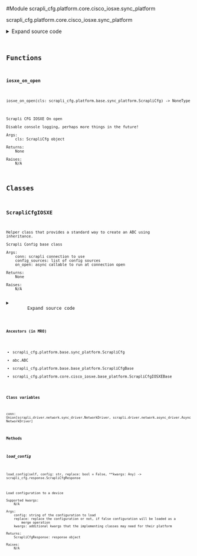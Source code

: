 <link rel="preload stylesheet" as="style" href="https://cdnjs.cloudflare.com/ajax/libs/10up-sanitize.css/11.0.1/sanitize.min.css" integrity="sha256-PK9q560IAAa6WVRRh76LtCaI8pjTJ2z11v0miyNNjrs=" crossorigin>
<link rel="preload stylesheet" as="style" href="https://cdnjs.cloudflare.com/ajax/libs/10up-sanitize.css/11.0.1/typography.min.css" integrity="sha256-7l/o7C8jubJiy74VsKTidCy1yBkRtiUGbVkYBylBqUg=" crossorigin>
<link rel="stylesheet preload" as="style" href="https://cdnjs.cloudflare.com/ajax/libs/highlight.js/10.1.1/styles/github.min.css" crossorigin>
<script defer src="https://cdnjs.cloudflare.com/ajax/libs/highlight.js/10.1.1/highlight.min.js" integrity="sha256-Uv3H6lx7dJmRfRvH8TH6kJD1TSK1aFcwgx+mdg3epi8=" crossorigin></script>
<script>window.addEventListener('DOMContentLoaded', () => hljs.initHighlighting())</script>















#Module scrapli_cfg.platform.core.cisco_iosxe.sync_platform

scrapli_cfg.platform.core.cisco_iosxe.sync_platform

<details class="source">
    <summary>
        <span>Expand source code</span>
    </summary>
    <pre>
        <code class="python">
"""scrapli_cfg.platform.core.cisco_iosxe.sync_platform"""
from typing import Any, Callable, List, Optional

from scrapli.driver import NetworkDriver
from scrapli.response import Response
from scrapli_cfg.diff import ScrapliCfgDiffResponse
from scrapli_cfg.exceptions import DiffConfigError, FailedToDetermineDeviceState
from scrapli_cfg.platform.base.sync_platform import ScrapliCfg
from scrapli_cfg.platform.core.cisco_iosxe.base_platform import CONFIG_SOURCES, ScrapliCfgIOSXEBase
from scrapli_cfg.platform.core.cisco_iosxe.types import FilePromptMode
from scrapli_cfg.response import ScrapliCfgResponse


def iosxe_on_open(cls: ScrapliCfg) -> None:
    """
    Scrapli CFG IOSXE On open

    Disable console logging, perhaps more things in the future!

    Args:
        cls: ScrapliCfg object

    Returns:
        None

    Raises:
        N/A

    """
    cls.conn.send_config(config="no logging monitor")


class ScrapliCfgIOSXE(ScrapliCfg, ScrapliCfgIOSXEBase):
    def __init__(
        self,
        conn: NetworkDriver,
        config_sources: Optional[List[str]] = None,
        on_open: Optional[Callable[..., Any]] = None,
        filesystem: str = "flash:",
        cleanup_post_commit: bool = True,
    ) -> None:
        if config_sources is None:
            config_sources = CONFIG_SOURCES

        if on_open is None:
            on_open = iosxe_on_open

        super().__init__(conn=conn, config_sources=config_sources, on_open=on_open)

        self.filesystem = filesystem
        self._filesystem_space_available_buffer_perc = 10

        self._replace = False

        self.candidate_config_filename = ""

        self.cleanup_post_commit = cleanup_post_commit

    def _get_filesystem_space_available(self) -> int:
        """
        Abort a configuration -- discards any loaded config

        Args:
            N/A

        Returns:
            None

        Raises:
            FailedToDetermineDeviceState: if unable to fetch file filesystem bytes available

        """
        filesystem_size_result = self.conn.send_command(command=f"dir {self.filesystem} | i bytes")
        if filesystem_size_result.failed:
            raise FailedToDetermineDeviceState("failed to determine space available on filesystem")

        return self._post_get_filesystem_space_available(output=filesystem_size_result.result)

    def _determine_file_prompt_mode(self) -> FilePromptMode:
        """
        Determine the device file prompt mode

        Args:
            N/A

        Returns:
            FilePromptMode: enum representing file prompt mode

        Raises:
            FailedToDetermineDeviceState: if unable to fetch file prompt mode

        """
        file_prompt_mode_result = self.conn.send_command(command="show run | i file prompt")
        if file_prompt_mode_result.failed:
            raise FailedToDetermineDeviceState("failed to determine file prompt mode")

        return self._post_determine_file_prompt_mode(output=file_prompt_mode_result.result)

    def _delete_candidate_config(self) -> Response:
        """
        Delete candidate config from the filesystem

        Args:
            N/A

        Returns:
            Response: response from deleting the candidate config

        Raises:
            N/A

        """
        # have to check again because the candidate config may have changed this!
        file_prompt_mode = self._determine_file_prompt_mode()
        if file_prompt_mode in (FilePromptMode.ALERT, FilePromptMode.NOISY):
            delete_events = [
                (
                    f"delete {self.filesystem}{self.candidate_config_filename}",
                    "Delete filename",
                ),
                (
                    "",
                    "[confirm]",
                ),
                ("", ""),
            ]
        else:
            delete_events = [
                (f"delete {self.filesystem}{self.candidate_config_filename}", "[confirm]"),
                ("", ""),
            ]
        delete_result = self.conn.send_interactive(interact_events=delete_events)
        return delete_result

    def get_config(self, source: str = "running") -> ScrapliCfgResponse:
        """
        Get device configuration

        Args:
            source: name of the config source, generally running|startup

        Returns:
            ScrapliCfgResponse: response object containing string of the target config source as the
                `result` attribute

        Raises:
            N/A

        """
        response = self._pre_get_config(source=source)

        config_result = self.conn.send_command(command=self._get_config_command(source=source))

        return self._post_get_config(
            response=response,
            source=source,
            scrapli_responses=[config_result],
            result=config_result.result,
        )

    def load_config(self, config: str, replace: bool = False, **kwargs: Any) -> ScrapliCfgResponse:
        """
        Load configuration to a device

        Supported kwargs:
            N/A

        Args:
            config: string of the configuration to load
            replace: replace the configuration or not, if false configuration will be loaded as a
                merge operation
            kwargs: additional kwargs that the implementing classes may need for their platform

        Returns:
            ScrapliCfgResponse: response object

        Raises:
            N/A

        """
        response = self._pre_load_config(config=config)

        config = self._prepare_load_config(config=config, replace=replace)

        filesystem_bytes_available = self._get_filesystem_space_available()
        self._space_available(filesystem_bytes_available=filesystem_bytes_available)

        # when in tcl command mode or whatever it is, tcl wants \r for return char, so stash the
        # original return char and sub in \r for a bit
        original_return_char = self.conn.comms_return_char
        tcl_comms_return_char = "\r"

        # pop into tclsh before swapping the return char just to be safe -- \r or \n should both be
        # fine for up to here but who knows... :)
        self.conn.acquire_priv(desired_priv="tclsh")
        self.conn.comms_return_char = tcl_comms_return_char
        config_result = self.conn.send_config(config=config, privilege_level="tclsh")

        # reset the return char to the "normal" one and drop into whatever is the "default" priv
        self.conn.comms_return_char = original_return_char
        self.conn.acquire_priv(desired_priv=self.conn.default_desired_privilege_level)

        return self._post_load_config(
            response=response,
            scrapli_responses=[config_result],
        )

    def abort_config(self) -> ScrapliCfgResponse:
        """
        Abort a configuration -- discards any loaded config

        Args:
            N/A

        Returns:
            ScrapliCfgResponse: response object

        Raises:
            N/A

        """
        response = self._pre_abort_config(
            session_or_config_file=bool(self.candidate_config_filename)
        )

        abort_result = self._delete_candidate_config()
        self._reset_config_session()

        return self._post_abort_config(response=response, scrapli_responses=[abort_result])

    def commit_config(self, source: str = "running") -> ScrapliCfgResponse:
        """
        Commit a loaded configuration

        Args:
            source: name of the config source to commit against, generally running|startup

        Returns:
            ScrapliCfgResponse: response object

        Raises:
            N/A

        """
        scrapli_responses = []
        response = self._pre_commit_config(
            source=source, session_or_config_file=bool(self.candidate_config_filename)
        )

        if self._replace is True:
            replace_command = (
                f"configure replace {self.filesystem}{self.candidate_config_filename} force"
            )
            commit_result = self.conn.send_command(command=replace_command)
        else:
            file_prompt_mode = self._determine_file_prompt_mode()
            if file_prompt_mode == FilePromptMode.ALERT:
                merge_events = [
                    (
                        f"copy {self.filesystem}{self.candidate_config_filename} running-config",
                        "Destination filename",
                    ),
                    ("", ""),
                ]
            elif file_prompt_mode == FilePromptMode.NOISY:
                merge_events = [
                    (
                        f"copy {self.filesystem}{self.candidate_config_filename} running-config",
                        "Source filename",
                    ),
                    (
                        "",
                        "Destination filename",
                    ),
                    ("", ""),
                ]
            else:
                merge_events = [
                    (f"copy {self.filesystem}{self.candidate_config_filename} running-config", "")
                ]
            commit_result = self.conn.send_interactive(interact_events=merge_events)

        scrapli_responses.append(commit_result)

        if self.cleanup_post_commit:
            cleanup_result = self._delete_candidate_config()
            scrapli_responses.append(cleanup_result)

        self._reset_config_session()

        return self._post_load_config(
            response=response,
            scrapli_responses=scrapli_responses,
        )

    def diff_config(self, source: str = "running") -> ScrapliCfgDiffResponse:
        """
        Diff a loaded configuration against the source config store

        Args:
            source: name of the config source to diff against, generally running|startup -- device
                diffs will generally not care about this argument, but the built in scrapli differ
                will

        Returns:
            ScrapliCfgDiffResponse: scrapli cfg diff object

        Raises:
            N/A

        """
        scrapli_responses = []
        device_diff = ""
        source_config = ""

        diff_response = self._pre_diff_config(
            source=source, session_or_config_file=bool(self.candidate_config_filename)
        )

        try:
            diff_result = self.conn.send_command(command=self._get_diff_command(source=source))
            scrapli_responses.append(diff_response)
            if diff_result.failed:
                raise DiffConfigError("failed generating diff for config session")

            source_config_result = self.get_config(source=source)
            source_config = source_config_result.result
            if source_config_result.scrapli_responses:
                scrapli_responses.extend(source_config_result.scrapli_responses)
            if source_config_result.failed:
                raise DiffConfigError("failed fetching source config for diff comparison")

        except DiffConfigError:
            pass

        source_config, candidate_config = self._normalize_source_candidate_configs(
            source_config=source_config
        )

        return self._post_diff_config(
            diff_response=diff_response,
            scrapli_responses=scrapli_responses,
            source_config=source_config,
            candidate_config=candidate_config,
            device_diff=device_diff,
        )
        </code>
    </pre>
</details>



## Functions

    

#### iosxe_on_open
`iosxe_on_open(cls: scrapli_cfg.platform.base.sync_platform.ScrapliCfg) ‑> NoneType`

```text
Scrapli CFG IOSXE On open

Disable console logging, perhaps more things in the future!

Args:
    cls: ScrapliCfg object

Returns:
    None

Raises:
    N/A
```




## Classes

### ScrapliCfgIOSXE


```text
Helper class that provides a standard way to create an ABC using
inheritance.

Scrapli Config base class

Args:
    conn: scrapli connection to use
    config_sources: list of config sources
    on_open: async callable to run at connection open

Returns:
    None

Raises:
    N/A
```

<details class="source">
    <summary>
        <span>Expand source code</span>
    </summary>
    <pre>
        <code class="python">
class ScrapliCfgIOSXE(ScrapliCfg, ScrapliCfgIOSXEBase):
    def __init__(
        self,
        conn: NetworkDriver,
        config_sources: Optional[List[str]] = None,
        on_open: Optional[Callable[..., Any]] = None,
        filesystem: str = "flash:",
        cleanup_post_commit: bool = True,
    ) -> None:
        if config_sources is None:
            config_sources = CONFIG_SOURCES

        if on_open is None:
            on_open = iosxe_on_open

        super().__init__(conn=conn, config_sources=config_sources, on_open=on_open)

        self.filesystem = filesystem
        self._filesystem_space_available_buffer_perc = 10

        self._replace = False

        self.candidate_config_filename = ""

        self.cleanup_post_commit = cleanup_post_commit

    def _get_filesystem_space_available(self) -> int:
        """
        Abort a configuration -- discards any loaded config

        Args:
            N/A

        Returns:
            None

        Raises:
            FailedToDetermineDeviceState: if unable to fetch file filesystem bytes available

        """
        filesystem_size_result = self.conn.send_command(command=f"dir {self.filesystem} | i bytes")
        if filesystem_size_result.failed:
            raise FailedToDetermineDeviceState("failed to determine space available on filesystem")

        return self._post_get_filesystem_space_available(output=filesystem_size_result.result)

    def _determine_file_prompt_mode(self) -> FilePromptMode:
        """
        Determine the device file prompt mode

        Args:
            N/A

        Returns:
            FilePromptMode: enum representing file prompt mode

        Raises:
            FailedToDetermineDeviceState: if unable to fetch file prompt mode

        """
        file_prompt_mode_result = self.conn.send_command(command="show run | i file prompt")
        if file_prompt_mode_result.failed:
            raise FailedToDetermineDeviceState("failed to determine file prompt mode")

        return self._post_determine_file_prompt_mode(output=file_prompt_mode_result.result)

    def _delete_candidate_config(self) -> Response:
        """
        Delete candidate config from the filesystem

        Args:
            N/A

        Returns:
            Response: response from deleting the candidate config

        Raises:
            N/A

        """
        # have to check again because the candidate config may have changed this!
        file_prompt_mode = self._determine_file_prompt_mode()
        if file_prompt_mode in (FilePromptMode.ALERT, FilePromptMode.NOISY):
            delete_events = [
                (
                    f"delete {self.filesystem}{self.candidate_config_filename}",
                    "Delete filename",
                ),
                (
                    "",
                    "[confirm]",
                ),
                ("", ""),
            ]
        else:
            delete_events = [
                (f"delete {self.filesystem}{self.candidate_config_filename}", "[confirm]"),
                ("", ""),
            ]
        delete_result = self.conn.send_interactive(interact_events=delete_events)
        return delete_result

    def get_config(self, source: str = "running") -> ScrapliCfgResponse:
        """
        Get device configuration

        Args:
            source: name of the config source, generally running|startup

        Returns:
            ScrapliCfgResponse: response object containing string of the target config source as the
                `result` attribute

        Raises:
            N/A

        """
        response = self._pre_get_config(source=source)

        config_result = self.conn.send_command(command=self._get_config_command(source=source))

        return self._post_get_config(
            response=response,
            source=source,
            scrapli_responses=[config_result],
            result=config_result.result,
        )

    def load_config(self, config: str, replace: bool = False, **kwargs: Any) -> ScrapliCfgResponse:
        """
        Load configuration to a device

        Supported kwargs:
            N/A

        Args:
            config: string of the configuration to load
            replace: replace the configuration or not, if false configuration will be loaded as a
                merge operation
            kwargs: additional kwargs that the implementing classes may need for their platform

        Returns:
            ScrapliCfgResponse: response object

        Raises:
            N/A

        """
        response = self._pre_load_config(config=config)

        config = self._prepare_load_config(config=config, replace=replace)

        filesystem_bytes_available = self._get_filesystem_space_available()
        self._space_available(filesystem_bytes_available=filesystem_bytes_available)

        # when in tcl command mode or whatever it is, tcl wants \r for return char, so stash the
        # original return char and sub in \r for a bit
        original_return_char = self.conn.comms_return_char
        tcl_comms_return_char = "\r"

        # pop into tclsh before swapping the return char just to be safe -- \r or \n should both be
        # fine for up to here but who knows... :)
        self.conn.acquire_priv(desired_priv="tclsh")
        self.conn.comms_return_char = tcl_comms_return_char
        config_result = self.conn.send_config(config=config, privilege_level="tclsh")

        # reset the return char to the "normal" one and drop into whatever is the "default" priv
        self.conn.comms_return_char = original_return_char
        self.conn.acquire_priv(desired_priv=self.conn.default_desired_privilege_level)

        return self._post_load_config(
            response=response,
            scrapli_responses=[config_result],
        )

    def abort_config(self) -> ScrapliCfgResponse:
        """
        Abort a configuration -- discards any loaded config

        Args:
            N/A

        Returns:
            ScrapliCfgResponse: response object

        Raises:
            N/A

        """
        response = self._pre_abort_config(
            session_or_config_file=bool(self.candidate_config_filename)
        )

        abort_result = self._delete_candidate_config()
        self._reset_config_session()

        return self._post_abort_config(response=response, scrapli_responses=[abort_result])

    def commit_config(self, source: str = "running") -> ScrapliCfgResponse:
        """
        Commit a loaded configuration

        Args:
            source: name of the config source to commit against, generally running|startup

        Returns:
            ScrapliCfgResponse: response object

        Raises:
            N/A

        """
        scrapli_responses = []
        response = self._pre_commit_config(
            source=source, session_or_config_file=bool(self.candidate_config_filename)
        )

        if self._replace is True:
            replace_command = (
                f"configure replace {self.filesystem}{self.candidate_config_filename} force"
            )
            commit_result = self.conn.send_command(command=replace_command)
        else:
            file_prompt_mode = self._determine_file_prompt_mode()
            if file_prompt_mode == FilePromptMode.ALERT:
                merge_events = [
                    (
                        f"copy {self.filesystem}{self.candidate_config_filename} running-config",
                        "Destination filename",
                    ),
                    ("", ""),
                ]
            elif file_prompt_mode == FilePromptMode.NOISY:
                merge_events = [
                    (
                        f"copy {self.filesystem}{self.candidate_config_filename} running-config",
                        "Source filename",
                    ),
                    (
                        "",
                        "Destination filename",
                    ),
                    ("", ""),
                ]
            else:
                merge_events = [
                    (f"copy {self.filesystem}{self.candidate_config_filename} running-config", "")
                ]
            commit_result = self.conn.send_interactive(interact_events=merge_events)

        scrapli_responses.append(commit_result)

        if self.cleanup_post_commit:
            cleanup_result = self._delete_candidate_config()
            scrapli_responses.append(cleanup_result)

        self._reset_config_session()

        return self._post_load_config(
            response=response,
            scrapli_responses=scrapli_responses,
        )

    def diff_config(self, source: str = "running") -> ScrapliCfgDiffResponse:
        """
        Diff a loaded configuration against the source config store

        Args:
            source: name of the config source to diff against, generally running|startup -- device
                diffs will generally not care about this argument, but the built in scrapli differ
                will

        Returns:
            ScrapliCfgDiffResponse: scrapli cfg diff object

        Raises:
            N/A

        """
        scrapli_responses = []
        device_diff = ""
        source_config = ""

        diff_response = self._pre_diff_config(
            source=source, session_or_config_file=bool(self.candidate_config_filename)
        )

        try:
            diff_result = self.conn.send_command(command=self._get_diff_command(source=source))
            scrapli_responses.append(diff_response)
            if diff_result.failed:
                raise DiffConfigError("failed generating diff for config session")

            source_config_result = self.get_config(source=source)
            source_config = source_config_result.result
            if source_config_result.scrapli_responses:
                scrapli_responses.extend(source_config_result.scrapli_responses)
            if source_config_result.failed:
                raise DiffConfigError("failed fetching source config for diff comparison")

        except DiffConfigError:
            pass

        source_config, candidate_config = self._normalize_source_candidate_configs(
            source_config=source_config
        )

        return self._post_diff_config(
            diff_response=diff_response,
            scrapli_responses=scrapli_responses,
            source_config=source_config,
            candidate_config=candidate_config,
            device_diff=device_diff,
        )
        </code>
    </pre>
</details>


#### Ancestors (in MRO)
- scrapli_cfg.platform.base.sync_platform.ScrapliCfg
- abc.ABC
- scrapli_cfg.platform.base.base_platform.ScrapliCfgBase
- scrapli_cfg.platform.core.cisco_iosxe.base_platform.ScrapliCfgIOSXEBase
#### Class variables

    
`conn: Union[scrapli.driver.network.sync_driver.NetworkDriver, scrapli.driver.network.async_driver.AsyncNetworkDriver]`



#### Methods

    

##### load_config
`load_config(self, config: str, replace: bool = False, **kwargs: Any) ‑> scrapli_cfg.response.ScrapliCfgResponse`

```text
Load configuration to a device

Supported kwargs:
    N/A

Args:
    config: string of the configuration to load
    replace: replace the configuration or not, if false configuration will be loaded as a
        merge operation
    kwargs: additional kwargs that the implementing classes may need for their platform

Returns:
    ScrapliCfgResponse: response object

Raises:
    N/A
```